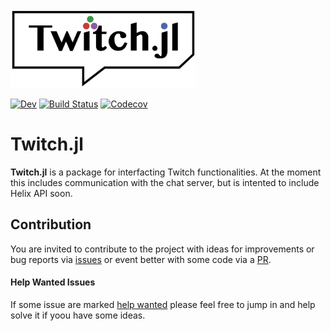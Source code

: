 <img style="height:9em;" alt="Twitch.jl" src="docs/src/assets/logo.svg"/>


<!-- [![Stable](https://img.shields.io/badge/docs-stable-blue.svg)](https://8me.github.io/Twitch.jl/stable) -->
[![Dev](https://img.shields.io/badge/docs-dev-blue.svg)](https://8me.github.io/Twitch.jl/dev)
[![Build Status](https://github.com/8me/Twitch.jl/workflows/CI/badge.svg)](https://github.com/8me/Twitch.jl/actions)
[![Codecov](https://codecov.io/gh/8me/Twitch.jl/branch/main/graph/badge.svg)](https://codecov.io/gh/8me/Twitch.jl)
<!-- [![DOI](https://zenodo.org/badge/xxx.svg)](https://zenodo.org/badge/latestdoi/xxx) -->

# Twitch.jl

**Twitch.jl** is a package for interfacting Twitch functionalities. At the moment this
includes communication with the chat server, but is intented to include Helix API soon.

## Contribution

You are invited to contribute to the project with ideas for improvements or bug reports via
[issues](https://github.com/8me/Twitch.jl/issues) or event better with some code via a [PR](https://github.com/8me/Twitch.jl/pulls). 

#### Help Wanted Issues

If some issue are marked [help wanted](https://github.com/8me/Twitch.jl/labels/help%20wanted) please feel
free to jump in and help solve it if yoou have some ideas.


<!-- ```@index -->
<!-- ``` -->
<!--  -->
<!-- ```@autodocs -->
<!-- Modules = [Twitch] -->
<!-- ``` -->
